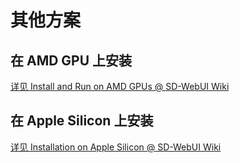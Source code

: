 # 其他方案

## 在 AMD GPU 上安装

[详见 Install and Run on AMD GPUs @ SD-WebUI Wiki](https://github.com/AUTOMATIC1111/stable-diffusion-webui/wiki/Install-and-Run-on-AMD-GPUs)


## 在 Apple Silicon 上安装

[详见 Installation on Apple Silicon @ SD-WebUI Wiki](https://github.com/AUTOMATIC1111/stable-diffusion-webui/wiki/Installation-on-Apple-Silicon)

